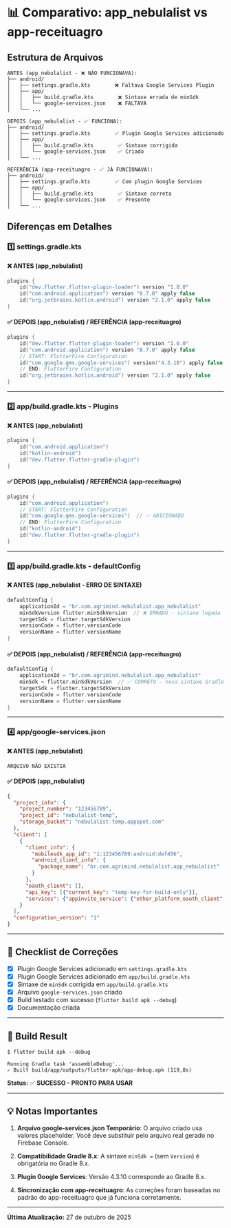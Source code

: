 # 📊 Comparativo: app_nebulalist vs app-receituagro

## Estrutura de Arquivos

```
ANTES (app_nebulalist - ❌ NÃO FUNCIONAVA):
├── android/
│   ├── settings.gradle.kts        ❌ Faltava Google Services Plugin
│   ├── app/
│   │   ├── build.gradle.kts        ❌ Sintaxe errada de minSdk
│   │   └── google-services.json    ❌ FALTAVA
│   └── ...

DEPOIS (app_nebulalist - ✅ FUNCIONA):
├── android/
│   ├── settings.gradle.kts        ✅ Plugin Google Services adicionado
│   ├── app/
│   │   ├── build.gradle.kts        ✅ Sintaxe corrigida
│   │   └── google-services.json    ✅ Criado
│   └── ...

REFERÊNCIA (app-receituagro - ✅ JÁ FUNCIONAVA):
├── android/
│   ├── settings.gradle.kts        ✅ Com plugin Google Services
│   ├── app/
│   │   ├── build.gradle.kts        ✅ Sintaxe correta
│   │   └── google-services.json    ✅ Presente
│   └── ...
```

## Diferenças em Detalhes

### 1️⃣ settings.gradle.kts

#### ❌ ANTES (app_nebulalist)
```kotlin
plugins {
    id("dev.flutter.flutter-plugin-loader") version "1.0.0"
    id("com.android.application") version "8.7.0" apply false
    id("org.jetbrains.kotlin.android") version "2.1.0" apply false
}
```

#### ✅ DEPOIS (app_nebulalist) / REFERÊNCIA (app-receituagro)
```kotlin
plugins {
    id("dev.flutter.flutter-plugin-loader") version "1.0.0"
    id("com.android.application") version "8.7.0" apply false
    // START: FlutterFire Configuration
    id("com.google.gms.google-services") version("4.3.10") apply false  // ✅ ADICIONADO
    // END: FlutterFire Configuration
    id("org.jetbrains.kotlin.android") version "2.1.0" apply false
}
```

---

### 2️⃣ app/build.gradle.kts - Plugins

#### ❌ ANTES (app_nebulalist)
```kotlin
plugins {
    id("com.android.application")
    id("kotlin-android")
    id("dev.flutter.flutter-gradle-plugin")
}
```

#### ✅ DEPOIS (app_nebulalist) / REFERÊNCIA (app-receituagro)
```kotlin
plugins {
    id("com.android.application")
    // START: FlutterFire Configuration
    id("com.google.gms.google-services")  // ✅ ADICIONADO
    // END: FlutterFire Configuration
    id("kotlin-android")
    id("dev.flutter.flutter-gradle-plugin")
}
```

---

### 3️⃣ app/build.gradle.kts - defaultConfig

#### ❌ ANTES (app_nebulalist - ERRO DE SINTAXE)
```kotlin
defaultConfig {
    applicationId = "br.com.agrimind.nebulalist.app_nebulalist"
    minSdkVersion flutter.minSdkVersion  // ❌ ERRADO - sintaxe legada
    targetSdk = flutter.targetSdkVersion
    versionCode = flutter.versionCode
    versionName = flutter.versionName
}
```

#### ✅ DEPOIS (app_nebulalist) / REFERÊNCIA (app-receituagro)
```kotlin
defaultConfig {
    applicationId = "br.com.agrimind.nebulalist.app_nebulalist"
    minSdk = flutter.minSdkVersion  // ✅ CORRETO - nova sintaxe Gradle 8.x
    targetSdk = flutter.targetSdkVersion
    versionCode = flutter.versionCode
    versionName = flutter.versionName
}
```

---

### 4️⃣ app/google-services.json

#### ❌ ANTES (app_nebulalist)
```
ARQUIVO NÃO EXISTIA
```

#### ✅ DEPOIS (app_nebulalist)
```json
{
  "project_info": {
    "project_number": "123456789",
    "project_id": "nebulalist-temp",
    "storage_bucket": "nebulalist-temp.appspot.com"
  },
  "client": [
    {
      "client_info": {
        "mobilesdk_app_id": "1:123456789:android:def456",
        "android_client_info": {
          "package_name": "br.com.agrimind.nebulalist.app_nebulalist"
        }
      },
      "oauth_client": [],
      "api_key": [{"current_key": "temp-key-for-build-only"}],
      "services": {"appinvite_service": {"other_platform_oauth_client": []}}
    }
  ],
  "configuration_version": "1"
}
```

---

## 🎯 Checklist de Correções

- [x] Plugin Google Services adicionado em `settings.gradle.kts`
- [x] Plugin Google Services adicionado em `app/build.gradle.kts`
- [x] Sintaxe de `minSdk` corrigida em `app/build.gradle.kts`
- [x] Arquivo `google-services.json` criado
- [x] Build testado com sucesso (`flutter build apk --debug`)
- [x] Documentação criada

---

## 🚀 Build Result

```
$ flutter build apk --debug

Running Gradle task 'assembleDebug'...
✓ Built build/app/outputs/flutter-apk/app-debug.apk (119,8s)
```

**Status:** ✅ **SUCESSO - PRONTO PARA USAR**

---

## 💡 Notas Importantes

1. **Arquivo google-services.json Temporário**: O arquivo criado usa valores placeholder. Você deve substituir pelo arquivo real gerado no Firebase Console.

2. **Compatibilidade Gradle 8.x**: A sintaxe `minSdk =` (sem `Version`) é obrigatória no Gradle 8.x.

3. **Plugin Google Services**: Versão 4.3.10 corresponde ao Gradle 8.x.

4. **Sincronização com app-receituagro**: As correções foram baseadas no padrão do app-receituagro que já funciona corretamente.

---

**Última Atualização:** 27 de outubro de 2025
